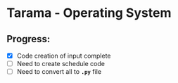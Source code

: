 # Tarama - Operating System 

## Progress:

- [x] Code creation of input complete
- [ ] Need to create schedule code
- [ ] Need to convert all to **`.py`** file